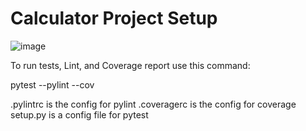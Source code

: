 # Calculator Project Setup
![image](https://user-images.githubusercontent.com/90662018/142713157-f139160d-8633-45d3-bf4d-107641b113c2.png)

To run tests, Lint, and Coverage report use this command:

pytest  --pylint --cov

.pylintrc is the config for pylint
.coveragerc is the config for coverage
setup.py is a config file for pytest
